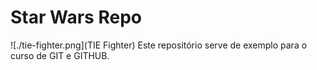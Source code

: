 # Star Wars Repo

![./tie-fighter.png](TIE Fighter)
Este repositório serve de exemplo para o curso de GIT e GITHUB.